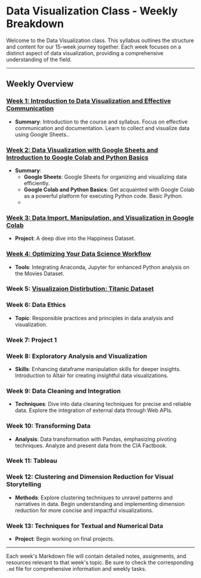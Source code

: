 # Data Visualization Class - Weekly Breakdown

Welcome to the Data Visualization class. This syllabus outlines the structure and content for our 15-week journey together. Each week focuses on a distinct aspect of data visualization, providing a comprehensive understanding of the field.





---

## Weekly Overview

### [Week 1: Introduction to Data Visualization and Effective Communication](week1.md)
- **Summary**: Introduction to the course and syllabus. Focus on effective communication and documentation. Learn to collect and visualize data using Google Sheets..

### [Week 2: Data Visualization with Google Sheets and Introduction to Google Colab and Python Basics](week2.md)
- **Summary**: 
  - **Google Sheets**: Google Sheets for organizing and visualizing data efficiently.
  - **Google Colab and Python Basics**: Get acquainted with Google Colab as a powerful platform for executing Python code. Basic Python.
  - 
### [Week 3: Data Import, Manipulation, and Visualization in Google Colab](Week3.md)
- **Project**: A deep dive into the Happiness Dataset.

### [Week 4: Optimizing Your Data Science Workflow](Week4.md)
- **Tools**: Integrating Anaconda, Jupyter for enhanced Python analysis on the Movies Dataset.

### Week 5: [Visualizaion Distirbution: Titanic Dataset](Week5.md)

### Week 6: Data Ethics
- **Topic**: Responsible practices and principles in data analysis and visualization.

### Week 7: Project 1

### Week 8: Exploratory Analysis and Visualization
- **Skills**: Enhancing dataframe manipulation skills for deeper insights. Introduction to Altair for creating insightful data visualizations.

### Week 9: Data Cleaning and Integration
- **Techniques**: Dive into data cleaning techniques for precise and reliable data. Explore the integration of external data through Web APIs.

### Week 10: Transforming Data
- **Analysis**: Data transformation with Pandas, emphasizing pivoting techniques. Analyze and present data from the CIA Factbook.

### Week 11: Tableau

### Week 12: Clustering and Dimension Reduction for Visual Storytelling
- **Methods**: Explore clustering techniques to unravel patterns and narratives in data. Begin understanding and implementing dimension reduction for more concise and impactful visualizations.

### Week 13: Techniques for Textual and Numerical Data
- **Project**: Begin working on final projects.

---

Each week's Markdown file will contain detailed notes, assignments, and resources relevant to that week's topic. Be sure to check the corresponding `.md` file for comprehensive information and weekly tasks.
